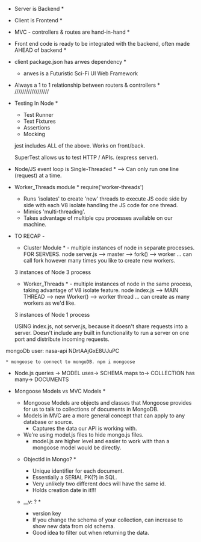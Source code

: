  * Server is Backend *
 * Client is Frontend *
 * MVC - controllers & routes are hand-in-hand *

 * Front end code is ready to be integrated with the backend, often made AHEAD of backend *

 * client package.json has arwes dependency *
    - arwes is a Futuristic Sci-Fi UI Web Framework

* Always a 1 to 1 relationship between routers & controllers *
//////////////////

 * Testing In Node *
    - Test Runner
    - Text Fixtures
    - Assertions
    - Mocking

    jest includes ALL of the above. Works on front/back. 

    SuperTest allows us to test HTTP / APIs. (express server). 


* Node/JS event loop is Single-Threaded * --> Can only run one line (request) at a time.

* Worker_Threads module * require('worker-threads')
    - Runs 'isolates' to create 'new' threads to execute JS code side by side with each V8 isolate handling the JS code for one thread. 
    - Mimics 'multi-threading'.
    - Takes advantage of multiple cpu processes available on our machine.

- TO RECAP -

    * Cluster Module * - multiple instances of node in separate processes. FOR SERVERS.
    node server.js --> master --> fork() --> worker ... can call fork however many times you like to create new workers. 

     3 instances of Node
     3 process

    * Worker_Threads * - multiple instances of node in the same process, taking advantage of V8 isolate feature. 
    node index.js --> MAIN THREAD --> new Worker() --> worker thread ... can create as many workers as we'd like.

    3 instances of Node
    1 process

    USING index.js, not server.js, because it doesn't share requests into a server. Doesn't include any built in functionality to run a server on one port and distribute incoming requests. 


mongoDb user:
    nasa-api
    NDrtAAjGxE8UJuPC

    * mongoose to connect to mongoDB. npm i mongoose

* Node.js queries -> MODEL uses-> SCHEMA maps to-> COLLECTION has many-> DOCUMENTS

* Mongoose Models vs MVC Models *
    - Mongoose Models are objects and classes that Mongoose provides for us to talk to collections of documents in MongoDB.
    - Models in MVC are a more general concept that can apply to any database or source.
        * Captures the data our API is working with.
    - We're using model.js files to hide mongo.js files. 
        - model.js are higher level and easier to work with than a mongoose model would be directly.
    
    * ObjectId in Mongo? *
        - Unique identifier for each document.
        - Essentially a SERIAL PK(?) in SQL.
        - Very unlikely two different docs will have the same id.
        - Holds creation date in it!!!
    
    * __v: ? *
        - version key
        - If you change the schema of your collection, can increase to show new data from old schema.
        - Good idea to filter out when returning the data.
        
